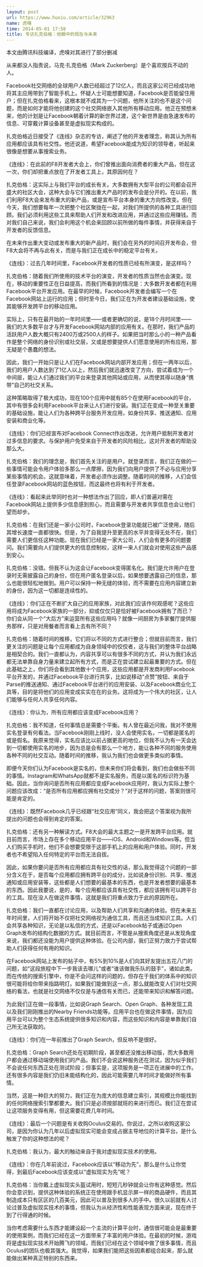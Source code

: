 ```yaml
---
layout: post
url: https://www.huxiu.com/article/32963
name: 虎嗅
time: 2014-05-01 17:58
title: 专访扎克伯格：他眼中的现在与未来
---
```

本文由腾讯科技编译，虎嗅对其进行了部分删减

从来都没人指责说，马克·扎克伯格（Mark Zuckerberg）是个喜欢按兵不动的人。

Facebook社交网络的全球用户人数已经超过了12亿人，而且这家公司已经成功地将其主应用带到了智能手机上。怀疑人士可能想要知道，Facebook是否能留住用户；但在扎克伯格看来，这根本就不成其为一个问题，他所关注的也不是这个问题，而是如何才能将他创建的这个社交网络嵌入其他所有移动应用。他正在预想未来，他的计划是让Facebook朝着计算的新世界过渡，这个新世界是由急速发布的信息、可穿戴计算设备甚至是虚拟现实构成的。

扎克伯格近日接受了《连线》杂志的专访，阐述了他的开发者理念，称其认为所有应用都应该具有社交性。他还说道，希望Facebook能成为知识的领导者，听起来很像是想要从事搜索业务。

《连线》：在此前的F8开发者大会上，你们曾推出面向消费者的重大产品，但在这一次，你们却把重点放在了开发者工具上，其原因何在？

扎克伯格：这实际上与我们平台的成长有关。大多数拥有大型平台的公司都会召开盛大的社区大会，这种大会与它们推出重大产品时的发布会是分开的。在以前，我们利用F8大会来发布重大的新产品，或是宣布平台本身的重大方向性改变。但在今天，我们想要每年一次把整个社区聚拢在一起，对我们所提供的各种工具进行回顾。我们必须利用这些工具来帮助人们开发和改进应用，并通过这些应用赚钱。而对我们自己来说，我们会利用这个机会来回顾以前所做的每件事情，并获得来自于开发者的反馈信息。

在未来作出重大变动或发布重大的新产品时，我们会在另外的时间召开发布会，但F8大会将不再与此有关，而是与我们正在成长中的稳定平台有关。

《连线》：过去几年时间里，Facebook开发者的性质已经有所演变，是这样吗？

扎克伯格：随着我们所使用的技术平台的演变，开发者的性质当然也会演变。现在，移动的重要性正在日益提高，而我们所看到的情况是：大多数开发者都在利用Facebook平台开发应用。在最早的时候，Facebook开发者会编写一个在Facebook网站上运行的应用；但时至今日，我们正在为开发者建设基础设施，使其能够开发跨平台的移动应用。

实际上，只有在最开始的一年时间里——或者更确切的说，是18个月时间里——我们的大多数平台才与开发Facebook网站内部的应用有关。在那时，我们产品的活跃用户人数大概只有2400万或2500人的样子。如果把当时那么小的一种产品看作是整个网络的身份识别或社交层，又或是想要提供人们愿意使用的所有应用，那无疑是个愚蠢的想法。

因此，我们一开始只是让人们在Facebook网站内部开发应用；但在一两年以后，我们的用户人数达到了1亿人以上，然后我们就迅速改变了方向，尝试着成为一个中间层，能让人们通过我们的平台来登录其他网站或应用，从而使其得以随身“携带”自己的社交关系。

这种策略取得了极大成功，现在100个应用中就有85个在使用Facebook的平台，其中有很多会利用Facebook平台来让人们进行安装。我们正在变成一种至关重要的基础设施，能让人们为各种跨平台服务开发应用，如身份共享、推送通知、应用安装和商业化等。

《连线》：你们已经宣布对Facebook Connect作出改进，允许用户抵制开发者对过多信息的要求。与保护用户免受来自于开发者的风险相比，这对开发者的帮助没那么大。

扎克伯格：我们的理念是，我们首先关注的是用户。就登录而言，我们正在做的一些事情可能会令用户体验多那么一点摩擦，因为我们向用户提供了不必与应用分享某些事情的机会。这就意味着，开发者必须作出调整。随着时间的推移，人们会信任登录Facebook网站的蓝色按钮，而这最终也将有利于开发者。

《连线》：看起来此举同时也对一种想法作出了回应，即人们普遍对需在Facebook网站上提供多少信息感到担心，而且需要与开发者共享信息也会让他们望而却步。

扎克伯格：在我们还是一家小公司时，Facebook登录功能就已被广泛使用，随后其增长速度一直都很快。但是，为了自我提升至更高的水平并变得无处不在，我们需要人们更信任这种功能。现在我们已经是一家大公司，人们会有更多的问题要问。我们需要向人们提供更大的信息控制权，这样一来人们就会对使用这些产品感到安心。

扎克伯格：没错。但我不认为这会让Facebook变得匿名化。我们是允许用户在登录时无需披露自己的身份，但在用户匿名登录以后，如果想要透露自己的信息，那么也能很轻松地做到。用户可以保持一种无缝的体验，而不需要在应用内容建立新的身份，因为这一切都是连续性的。

《连线》：你们正在不断扩大自己的应用家族，对此我们应该作何观感呢？这些应用将成为Facebook家族的一部分，抑或仅仅只是恰好被Facebook拥有了而已？你们会从同一个“大后方”来运营所有这些应用吗？就像一间厨房为多家餐厅提供服务那样，只是对用餐者而言看上去有所不同？

扎克伯格：随着时间的推移，它们将以不同的方式进行整合；但就目前而言，我们更关注的问题是让每个应用都成为自身领域中的佼佼者，这与我们的整体平台战略是相契合的。我们一直都认为，内容共享可以有很多不同的方式，并认为我们永远都无法单靠自身力量来建立起所有方式，而是正在尝试建立起最重要的方式。但在此基础之上，你们将会看到其他数十个应用，这些应用都是开发商利用Facebook平台开发的，并通过Facebook平台进行共享，比如说移动“点赞”按钮、来自于Parse的推送通知、通过Facebook平台进行的应用安装、以及Facebook商业化工具等，目的是将他们的应用变成实实在在的业务。这将成为一个伟大的社区，让人们能够与任何人共享任何内容。

《连线》：你认为，所有应用都应该变成Facebook应用？

扎克伯格：我不知道，任何事情总是需要个平衡。有人曾在最近问我，我对不使用实名登录有何看法。当Facebook刚刚上线时，没人会使用实名，一切都是匿名的或是假名。我原来觉得，实名应该比以前占据更高的地位，但我不认为有一天会达到一切都使用实名的地步，因为总是会有那么一个地方，能让各种不同的服务使用各种不同的社交互动。随着时间的推移，我认为我们也会做更多类似的事情。

即便今天你们认为Facebook是实名的，但未来你们将会看到，我们也会做些不同的事情。Instagram和WhatsApp就都不是实名服务，而是以匿名的标识符为基础。因此，当你询问是否所有应用都应变成Facebook应用时，我认为实际上整个问题应该改成：“是否所有应用都应拥有社交成分？”对于这样的问题，答案则很可能是肯定的。

《连线》：既然Facebook几乎已经跟“社交应用”同义，我会把这个答案视为我所提出的问题也会得到肯定的答案。

扎克伯格：还有另一种解读方式。F8大会的最大主题之一是开发跨平台应用。就目前而言，市场上存在多个移动应用平台——iOS、Android和Windows等。但当人们购买手机时，他们不会想要受限于这部手机上的应用和用户体验。同时，开发者也不希望陷入任何特定的平台而无法自拔。

因此，如果你要问是否所有应用都应具有社交性的话，那么我觉得这个问题的一部分含义在于，是否每个应用都应拥有跨平台的成分，比如说身份识别、共享、推送通知或应用安装等，这些都是人们想要的最基本的东西，也是开发者想要的最基本的东西。因此我要说，是的，每个应用都应该具有社交性，都应该拥有可以跨平台的工具。现在没人在做这件事情，这就是我们将重点致力于此的原因所在。

扎克伯格：我们一直都在讨论应用，以及帮助人们共享和沟通的体验。但在未来五年时间里，人们将开始不仅把社交网络视为通信工具，而且还当成知识工具。人们会共享各种知识，无论是以私信的方式，还是以Facebook帖子或通过Open Graph发布的结构化数据的方式。就目前而言，不管是从搜索角度还是从发现角度来说，我们都还没能为用户提供这种体验。在公司内部，我们正努力致力于尝试帮助人们获得任何有用的知识。

在Facebook网站上发布的帖子中，有5%到10%是人们向其好友提出五花八门的问题，如“这段旅程中下一步我该去哪儿”或者“谁该做我乐队的鼓手”，诸如此类。而在传统的搜索引擎中，你是不会问这样的问题的，但存在于我们的体系中的知识很可能将给你带来指路明灯。如果我们能做到这一点，那么就能改变人们对社交网络的看法，也就是社交网络不仅仅是与通信有关而已，还能带来知识和解答问题。

为此我们正在做一段事情，比如说Graph Search、Open Graph、各种发现工具以及我们刚刚推出的Nearby Friends功能等。应用平台也在做这件事情，因为应用平台可以为整个生态系统提供很多知识和内容，而这些知识和内容是单靠我们自己所无法获取的。

《连线》：你们在一年前推出了Graph Search，但反响不是很好。

扎克伯格：Graph Search还处在初期阶段，甚至都还没推出移动版，而大多数用户都会通过移动端使用我们的产品。我们不会说这种服务还在测试，因为似乎我们不会说任何东西正处在测试阶段；但事实是，这项服务是一项正在进展中的工作。还有很多内容是我们仍旧未能结构化的，因此可能需要几年时间才能做好所有事情。

当然，这是一种巨大的努力，我们正在为庞大的信息建立索引，其规模比你能找到的任何网络搜索引擎都要大。我们只是必须按部就班的来进行而已。我们正在尝试让这项服务变得有用，但这需要花费几年时间。

《连线》：最后一个问题是有关收购Oculus交易的。你说过，之所以收购这家公司，是因为你认为几年以后虚拟现实可能会变成占据主导地位的计算平台。是什么触发了你的这种想法的呢？

扎克伯格：我认为，最大的触动来自于我对虚拟现实技术的使用。

《连线》：你在几年前说过，Facebook应该以“移动为先”，那么是什么让你觉得，到最后Facebook应该变成以“虚拟现实为先”呢？

扎克伯格：当你戴上虚拟现实头盔试用时，短短几秒钟就会让你有这种感觉。然后你会意识到，提供这种体验的系统正在使用跟手机显示屏一样的商品硬件，而且其制造成本只有区区的几百美元，因此可以普及到很多人的手中。很久以前就有人讨论过普及虚拟现实技术的事情，但我认为从经济性和性能表现方面来说，现在终于到了行得通的时候。

当你考虑需要什么东西才能建设起一个主流的计算平台时，通信很可能会是最重要的使用案例，而我们已经在这一方面带来了丰富的用户体验。在最初的时候，游戏将是虚拟现实技术开始腾飞的领域，而我们已经在这个领域中做了很多事情，而且Oculus的团队也极其强大。我觉得，如果我们能把这些因素都组合起来，那么就能做出某种真正特别的东西来。

